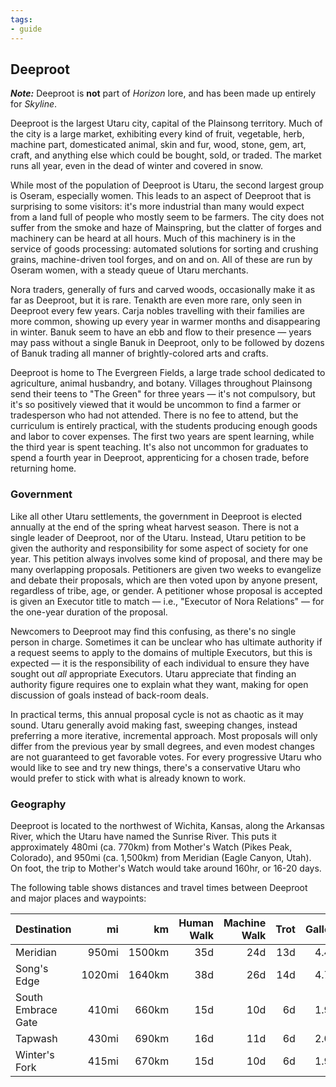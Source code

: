 ```yaml
---
tags:
- guide
---
```


## Deeproot

**_Note:_** Deeproot is **not** part of _Horizon_ lore, and has been made up entirely for _Skyline_.

Deeproot is the largest Utaru city, capital of the Plainsong territory.
Much of the city is a large market, exhibiting every kind of fruit, vegetable, herb, machine part, domesticated animal, skin and fur, wood, stone, gem, art, craft, and anything else which could be bought, sold, or traded.
The market runs all year, even in the dead of winter and covered in snow.

While most of the population of Deeproot is Utaru, the second largest group is Oseram, especially women.
This leads to an aspect of Deeproot that is surprising to some visitors: it's more industrial than many would expect from a land full of people who mostly seem to be farmers.
The city does not suffer from the smoke and haze of Mainspring, but the clatter of forges and machinery can be heard at all hours.
Much of this machinery is in the service of goods processing: automated solutions for sorting and crushing grains, machine-driven tool forges, and on and on.
All of these are run by Oseram women, with a steady queue of Utaru merchants.

Nora traders, generally of furs and carved woods, occasionally make it as far as Deeproot, but it is rare.
Tenakth are even more rare, only seen in Deeproot every few years.
Carja nobles travelling with their families are more common, showing up every year in warmer months and disappearing in winter.
Banuk seem to have an ebb and flow to their presence — years may pass without a single Banuk in Deeproot, only to be followed by dozens of Banuk trading all manner of brightly-colored arts and crafts.

Deeproot is home to The Evergreen Fields, a large trade school dedicated to agriculture, animal husbandry, and botany.
Villages throughout Plainsong send their teens to "The Green" for three years — it's not compulsory, but it's so positively viewed that it would be uncommon to find a farmer or tradesperson who had not attended.
There is no fee to attend, but the curriculum is entirely practical, with the students producing enough goods and labor to cover expenses.
The first two years are spent learning, while the third year is spent teaching.
It's also not uncommon for graduates to spend a fourth year in Deeproot, apprenticing for a chosen trade, before returning home.

### Government

Like all other Utaru settlements, the government in Deeproot is elected annually at the end of the spring wheat harvest season.
There is not a single leader of Deeproot, nor of the Utaru.
Instead, Utaru petition to be given the authority and responsibility for some aspect of society for one year.
This petition always involves some kind of proposal, and there may be many overlapping proposals.
Petitioners are given two weeks to evangelize and debate their proposals, which are then voted upon by anyone present, regardless of tribe, age, or gender.
A petitioner whose proposal is accepted is given an Executor title to match — i.e., "Executor of Nora Relations" — for the one-year duration of the proposal.

Newcomers to Deeproot may find this confusing, as there's no single person in charge.
Sometimes it can be unclear who has ultimate authority if a request seems to apply to the domains of multiple Executors, but this is expected — it is the responsibility of each individual to ensure they have sought out _all_ appropriate Executors.
Utaru appreciate that finding an authority figure requires one to explain what they want, making for open discussion of goals instead of back-room deals.

In practical terms, this annual proposal cycle is not as chaotic as it may sound.
Utaru generally avoid making fast, sweeping changes, instead preferring a more iterative, incremental approach.
Most proposals will only differ from the previous year by small degrees, and even modest changes are not guaranteed to get favorable votes.
For every progressive Utaru who would like to see and try new things, there's a conservative Utaru who would prefer to stick with what is already known to work.

### Geography

Deeproot is located to the northwest of Wichita, Kansas, along the Arkansas River, which the Utaru have named the Sunrise River.
This puts it approximately 480mi (ca. 770km) from Mother's Watch (Pikes Peak, Colorado), and 950mi (ca. 1,500km) from Meridian (Eagle Canyon, Utah).
On foot, the trip to Mother's Watch would take around 160hr, or 16-20 days.

The following table shows distances and travel times between Deeproot and major places and waypoints:

| Destination | mi | km | Human Walk | Machine Walk | Trot | Gallop |
| :--- | ---: | ---: | ---: | ---: | ---: | ---: |
| Meridian | 950mi | 1500km | 35d | 24d | 13d | 4.4d | 
| Song's Edge | 1020mi | 1640km | 38d | 26d | 14d | 4.7d |
| South Embrace Gate | 410mi | 660km | 15d | 10d | 6d | 1.9d |
| Tapwash | 430mi | 690km | 16d | 11d | 6d | 2.0d |
| Winter's Fork | 415mi | 670km | 15d | 10d | 6d | 1.9d |
